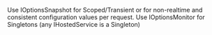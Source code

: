 Use IOptionsSnapshot for Scoped/Transient or for non-realtime and consistent configuration values per request.
Use IOptionsMonitor for Singletons (any IHostedService is a Singleton)